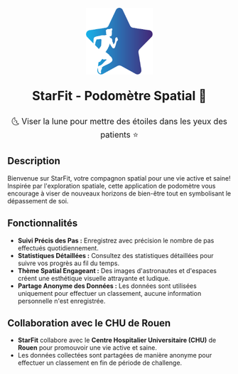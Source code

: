 <p align="center"><img src="assets/Logos/logo.svg" alt="Logo de StarFit" width="150" height="150"></p>


<p align="center" style="font-size: 28px; font-weight: bold;">StarFit - Podomètre Spatial 🚀</p>

<p align="center" style="font-size: 18px;">🌜 Viser la lune pour mettre des étoiles dans les yeux des patients ⭐</p>


## Description

Bienvenue sur StarFit, votre compagnon spatial pour une vie active et saine! Inspirée par l'exploration spatiale, cette application de podomètre vous encourage à viser de nouveaux horizons de bien-être tout en symbolisant le dépassement de soi.


## Fonctionnalités

- **Suivi Précis des Pas :** Enregistrez avec précision le nombre de pas effectués quotidiennement.
- **Statistiques Détaillées :** Consultez des statistiques détaillées pour suivre vos progrès au fil du temps.
- **Thème Spatial Engageant :** Des images d'astronautes et d'espaces créent une esthétique visuelle attrayante et ludique.
- **Partage Anonyme des Données :** Les données sont utilisées uniquement pour effectuer un classement, aucune information personnelle n'est enregistrée.

[//]: # (## Captures d'écran)

[//]: # ()
[//]: # (![Capture d'écran 1]&#40;screenshot1.png&#41;)

[//]: # (*Description de la capture d'écran 1*)

[//]: # ()
[//]: # (![Capture d'écran 2]&#40;screenshot2.png&#41;)

[//]: # (*Description de la capture d'écran 2*)

## Collaboration avec le CHU de Rouen
- **StarFit**  collabore avec le **Centre Hospitalier Universitaire (CHU)** de **Rouen** pour promouvoir une vie active et saine. 
- Les données collectées sont partagées de manière anonyme pour effectuer un classement en fin de période de challenge.



[//]: # (## Auteurs)

[//]: # (- **Noah Petel** - Développeur Application Mobile)

[//]: # (- **Trystan Rolland** - Développeur Application Mobile)

[//]: # (- **Joël Ladner** - Médecin hospitalo-universitaire, Chef du Département d'Epidémiologie et de Promotion de la Santé au CHU de Rouen)